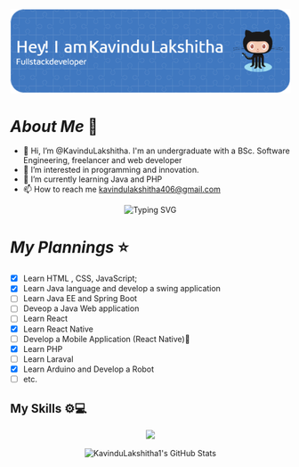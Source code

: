  ![Header](./github-header-image.png)

 # **_About Me_** 🎈

- 👋 Hi, I’m @KavinduLakshitha. I'm an undergraduate with a BSc. Software Engineering, freelancer and web developer
- 👀 I’m interested in programming and innovation.
- 🌱 I’m currently learning Java and PHP
- 📫 How to reach me kavindulakshitha406@gmail.com

<p align="center">
  <img src="https://readme-typing-svg.demolab.com?font=Fira+Code&size=20&pause=1000&color=F7DF1E&center=true&width=435&lines=Always+Keep+Coding!+%F0%9F%92%BB;Welcome+to+my+GitHub+Universe!+%F0%9F%8C%8C" alt="Typing SVG">
</p>

  # **_My Plannings_** ⭐

  - [x] Learn HTML , CSS, JavaScript;
  - [x] Learn Java language and develop a swing application
  - [ ] Learn Java EE and Spring Boot
  - [ ] Deveop a Java Web application
  - [ ] Learn React
  - [x] Learn React Native
  - [ ] Develop a Mobile Application (React Native)📱
  - [x] Learn PHP
  - [ ] Learn Laraval
  - [x] Learn Arduino and Develop a Robot
  - [ ] etc. 

  <div>
    <h2>My Skills ⚙💻</h2>
    <p align="center">
      <a href="https://skillicons.dev">
      <img src="https://skillicons.dev/icons?i=php,html,css,js,java,arduino,blender,bootstrap,mint,mysql,vscode,react,npm,idea" />
  </a>
</p>
  </div>

  

  

  <div align="center">
    <img src="https://github-profile-summary-cards.vercel.app/api/cards/profile-details?username=KavinduLakshitha1&theme=github_dark" alt="KavinduLakshitha1's GitHub Stats"/>
</div>

<!---
KavinduLakshitha1/KavinduLakshitha1 is a ✨ special ✨ repository because its `README.md` (this file) appears on your GitHub profile.
- 💞️ I’m looking to collaborate on ...
You can click the Preview link to take a look at your changes.
--->
